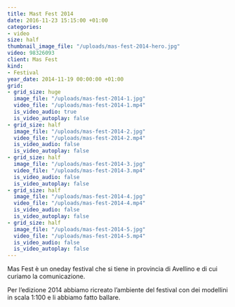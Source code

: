 ```yaml
---
title: Mast Fest 2014
date: 2016-11-23 15:15:00 +01:00
categories:
- video
size: half
thumbnail_image_file: "/uploads/mas-fest-2014-hero.jpg"
video: 98326093
client: Mas Fest
kind:
- Festival
year_date: 2014-11-19 00:00:00 +01:00
grid:
- grid_size: huge
  image_file: "/uploads/mas-fest-2014-1.jpg"
  video_file: "/uploads/mas-fest-2014-1.mp4"
  is_video_audio: true
  is_video_autoplay: false
- grid_size: half
  image_file: "/uploads/mas-fest-2014-2.jpg"
  video_file: "/uploads/mas-fest-2014-2.mp4"
  is_video_audio: false
  is_video_autoplay: false
- grid_size: half
  image_file: "/uploads/mas-fest-2014-3.jpg"
  video_file: "/uploads/mas-fest-2014-3.mp4"
  is_video_audio: false
  is_video_autoplay: false
- grid_size: half
  image_file: "/uploads/mas-fest-2014-4.jpg"
  video_file: "/uploads/mas-fest-2014-4.mp4"
  is_video_audio: false
  is_video_autoplay: false
- grid_size: half
  image_file: "/uploads/mas-fest-2014-5.jpg"
  video_file: "/uploads/mas-fest-2014-5.mp4"
  is_video_audio: false
  is_video_autoplay: false
---
```


Mas Fest è un oneday festival che si tiene in provincia di Avellino e di cui curiamo la comunicazione.

Per l’edizione 2014 abbiamo ricreato l’ambiente del festival con dei modellini in scala 1:100 e li abbiamo fatto ballare.